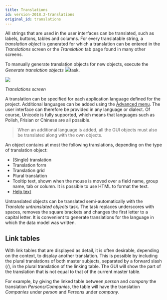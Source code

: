 ```yaml
---
title: Translations
id: version-2018.2-translations
original_id: translations
---
```


All strings that are used in the user interfaces can be translated, such as labels, buttons, tables and columns. For every translatable string, a *translation object* is generated for which a translation can be entered in the *Translations* screen or the *Translation* tab page found in many other screens.

To manually generate translation objects for new objects, execute the *Generate translation objects* ![](../assets/sf/image214.png)task.

![](../assets/sf/image213.png)

*Translations screen*

A translation can be specified for each application language defined for the project. Additional languages can be added using the [Advanced menu](advanced#model). The user interface can therefore be provided in any language or dialect. Of course, Unicode is fully supported, which means that languages such as Polish, Frisian or Chinese are all possible.

>  When an additional language is added, all the GUI objects must also be translated along with the own objects.

An object contains at most the following translations, depending on the type of translation object:

- (Single) translation
- Translation form
- Translation grid
- Plural translation
- Tooltip text, shown when the mouse is moved over a field name, group name, tab or column. It is possible to use HTML to format the text.
- [Help text](help)

Untranslated objects can be translated semi-automatically with the *Translate untranslated objects* task. The task replaces underscores with spaces, removes the square brackets and changes the first letter to a capital letter. It is convenient to generate translations for the language in which the data model was written.

## Link tables

With link tables that are displayed as detail, it is often desirable, depending on the context, to display another translation. This is possible by including the plural translations of both master subjects, separated by a forward slash (*/*), in the plural translation of the linking table. The GUI will show the part of the translation that is not equal to that of the current master table.

For example, by giving the linked table between *person* and *company* the translation *Persons/Companies*, the table will have the translation *Companies* under *person* and *Persons* under *company*.